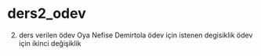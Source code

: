 # ders2_odev
 2. ders verilen ödev Oya Nefise Demirtola
ödev için istenen degisiklik
ödev için ikinci değişiklik